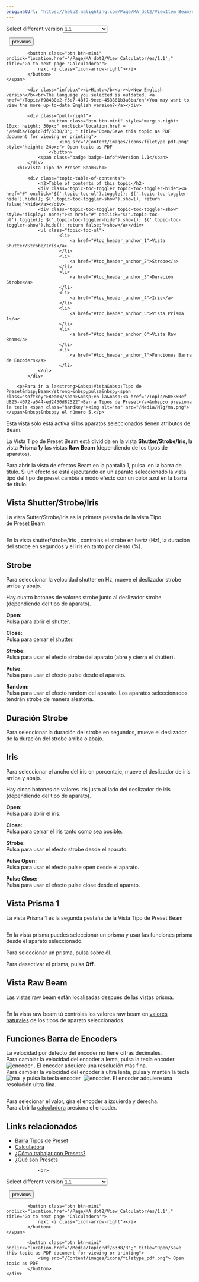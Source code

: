 ```yaml
---
originalUrl: 'https://help2.malighting.com/Page/MA_dot2/ViewItem_Beam/es/1.1'
---
```


<div class="topic-navigation">

<div class="pull-right">
	<span class="pull-left">


<div class="pull-left">
<form action="/Topic/SetCurrentVersionNumber" class="form-inline" id="frmTagSelector" method="post">	<span class="form-mini">
		<div class="input-prepend"><span class="add-on">Select different version</span><select autocomplete="off" id="versionNumberId" name="versionNumberId" onchange="$(this).closest('#frmTagSelector').submit();" style="width: 120px;"><option value="">- latest -</option>
<option selected="selected" value="3">1.1</option>
<option value="7">1.2</option>
<option value="12">1.3</option>
<option value="16">1.5</option>
<option value="29">1.9</option>
</select></div>
		<input data-val="true" data-val-number="The field Int32 must be a number." data-val-required="The Int32 field is required." id="ProductId" name="ProductId" type="hidden" value="7">
		<input id="CurrentGuid" name="CurrentGuid" type="hidden" value="f98480e2-f5e7-48f9-9eed-453881b3a6ba">
	</span>
</form></div>&nbsp;	</span>
	<span class="pull-right" style="white-space: nowrap;">
			<button class="btn btn-mini" onclick="location.href='/Page/MA_dot2/Window_Backup/es/1.1'; " title="Go to previous page 'Backup'">
				<i class="icon-arrow-left"></i> previous
			</button>

			<button class="btn btn-mini" onclick="location.href='/Page/MA_dot2/View_Calculator/es/1.1';" title="Go to next page 'Calculadora'">
				next <i class="icon-arrow-right"></i> 
			</button>
	</span>
</div>
<div class="clear-fix" style="margin-bottom: 10px"></div>
</div>

			<div class="infobox"><b>Hint:</b><br><b>New English version</b><br>The language you selected is outdated. <a href="/Topic/f98480e2-f5e7-48f9-9eed-453881b3a6ba/en">You may want to view the more up-to-date English version?</a></div>
		
			<div class="pull-right">
					<button class="btn btn-mini" style="margin-right: 10px; height: 30px;" onclick="location.href = '/Media/TopicPdf/6338/3'; " title="Open/Save this topic as PDF document for viewing or printing">
						<img src="/Content/images/icons/filetype_pdf.png" style="height: 24px;"> Open topic as PDF
					</button>
				<span class="badge badge-info">Version 1.1</span>
			</div>
		<h1>Vista Tipo de Preset Beam</h1>

			<div class="topic-table-of-contents">
				<h2>Table of contents of this topic</h2>
				<div class="topic-toc-toggler topic-toc-toggler-hide"><a href="#" onclick="$('.topic-toc-ul').toggle(); $('.topic-toc-toggler-hide').hide(); $('.topic-toc-toggler-show').show(); return false;">hide</a></div>
				<div class="topic-toc-toggler topic-toc-toggler-show" style="display: none;"><a href="#" onclick="$('.topic-toc-ul').toggle(); $('.topic-toc-toggler-hide').show(); $('.topic-toc-toggler-show').hide(); return false;">show</a></div>
				<ul class="topic-toc-ul">
						<li>
							<a href="#toc_header_anchor_1">Vista Shutter/Strobe/Iris</a>
						</li>
						<li>
							<a href="#toc_header_anchor_2">Strobe</a>
						</li>
						<li>
							<a href="#toc_header_anchor_3">Duración Strobe</a>
						</li>
						<li>
							<a href="#toc_header_anchor_4">Iris</a>
						</li>
						<li>
							<a href="#toc_header_anchor_5">Vista Prisma 1</a>
						</li>
						<li>
							<a href="#toc_header_anchor_6">Vista Raw Beam</a>
						</li>
						<li>
							<a href="#toc_header_anchor_7">Funciones Barra de Encoders</a>
						</li>
				</ul>
			</div>

		<p>Para ir a la<strong>&nbsp;Vista&nbsp;Tipo de Preset&nbsp;Beam</strong>&nbsp;pulsa&nbsp;<span class="softkey">Beam</span>&nbsp;en la&nbsp;<a href="/Topic/60e350ef-d825-4072-a644-ed2430d82522">Barra Tipos de Preset</a>&nbsp;o presiona la tecla <span class="hardkey"><img alt="ma" src="/Media/Mlg/ma.png"></span>&nbsp;&nbsp;y el número 5.</p>

<p>Esta vista sólo está activa si los aparatos seleccionados tienen atributos de Beam.</p>

<p>La&nbsp;Vista&nbsp;Tipo de&nbsp;Preset&nbsp;Beam&nbsp;está dividida en la vista <strong>Shutter/Strobe/Iris, </strong>la vista&nbsp;<strong>Prisma </strong><strong>1</strong>y las vistas&nbsp;<strong>Raw&nbsp;Beam </strong>(dependiendo de los tipos de aparatos).</p>

<p>Para abrir la vista de efectos Beam en la pantalla 1, pulsa&nbsp;<img alt="" src="/Media/Image/Dot2_ViewsandWindows_ControlElements_TitleBar17_1-0.PNG">&nbsp;en la barra de título. Si un efecto se está ejecutando en un aparato seleccionado la vista tipo del tipo de preset cambia a modo efecto con un color azul en la barra de título.</p>

<a name="toc_header_anchor_1" id="toc_header_anchor_1" class="topic-toc-item"></a><h2>Vista Shutter/Strobe/Iris</h2>

<p>La vista Sutter/Strobe/Iris es la primera pestaña de la vista&nbsp;Tipo de&nbsp;Preset&nbsp;Beam</p>

<p><span class="image_gray_border"><img alt="" src="/Media/Image/Dot2_ViewsandWindows_BeamPresetType01_1-0.PNG"></span></p>

<p>En la vista shutter/strobe/iris&nbsp;, controlas el strobe en hertz (Hz), la duración del strobe en segundos y el iris en tanto por ciento (%).</p>

<a name="toc_header_anchor_2" id="toc_header_anchor_2" class="topic-toc-item"></a><h2>Strobe</h2>

<p>Para seleccionar la velocidad shutter en Hz, mueve el deslizador strobe arriba y abajo.</p>

<p>Hay cuatro botones de valores strobe junto al deslizador strobe (dependiendo del tipo de aparato).</p>

<p><strong>Open: </strong><br>
Pulsa para abrir el shutter.</p>

<p><strong>Close:</strong><br>
Pulsa para cerrar el shutter.</p>

<p><strong>Strobe:</strong><br>
Pulsa para usar el efecto strobe del aparato (abre y cierra el shutter).</p>

<p><strong>Pulse:</strong><br>
Pulsa para usar el efecto pulse desde el aparato.</p>

<p><strong>Random:</strong><br>
Pulsa para usar el efecto random del aparato. Los aparatos seleccionados tendrán strobe de manera aleatoria.</p>

<a name="toc_header_anchor_3" id="toc_header_anchor_3" class="topic-toc-item"></a><h2>Duración Strobe</h2>

<p>Para seleccionar la duración del strobe en segundos, mueve el deslizador de la duración del strobe arriba o abajo.</p>

<a name="toc_header_anchor_4" id="toc_header_anchor_4" class="topic-toc-item"></a><h2>Iris</h2>

<p>Para seleccionar el ancho del iris en porcentaje, mueve el deslizador de iris arriba y abajo.</p>

<p>Hay cinco botones de valores iris justo al lado del deslizador de iris (dependiendo del tipo de aparato).</p>

<p><strong>Open:</strong><br>
Pulsa para abrir el iris.</p>

<p><strong>Close:</strong><br>
Pulsa para cerrar el iris tanto como sea posible.</p>

<p><strong>Strobe:</strong><br>
Pulsa para usar el efecto strobe desde el aparato.</p>

<p><strong>Pulse Open:</strong><br>
Pulsa para usar el efecto pulse open desde el aparato.</p>

<p><strong>Pulse Close:</strong><br>
Pulsa para usar el efecto pulse close desde el aparato.</p>

<a name="toc_header_anchor_5" id="toc_header_anchor_5" class="topic-toc-item"></a><h2>Vista Prisma 1</h2>

<p>La vista Prisma 1 es la segunda pestaña de la&nbsp;Vista&nbsp;Tipo de&nbsp;Preset&nbsp;Beam</p>

<p><span class="image_gray_border"><img alt="" src="/Media/Image/Dot2_ViewsandWindows_BeamPresetType02_1-0.PNG"></span></p>

<p>En la vista prisma puedes seleccionar un prisma y usar las funciones prisma desde el aparato seleccionado.</p>

<p>Para seleccionar un prisma, pulsa sobre él.</p>

<p>Para desactivar&nbsp;el prisma, pulsa <strong>Off</strong>.</p>

<a name="toc_header_anchor_6" id="toc_header_anchor_6" class="topic-toc-item"></a><h2>Vista Raw Beam</h2>

<p>Las vistas raw beam están localizadas después de las vistas prisma.</p>

<p><span class="image_gray_border"><img alt="" src="/Media/Image/Dot2_ViewsandWindows_BeamPresetType03_1-0.PNG"></span></p>

<p>En la vista raw beam tú controlas los valores raw beam en&nbsp;<a href="/Topic/bb882594-fcad-4b4a-b6c7-4ab7a20b088e">valores naturales</a>&nbsp;de los tipos de aparato seleccionados.</p>

<a name="toc_header_anchor_7" id="toc_header_anchor_7" class="topic-toc-item"></a><h2>Funciones Barra de Encoders</h2>

<p>La velocidad por defecto del encoder no tiene cifras decimales.<br>
Para cambiar la velocidad del encoder a lenta, pulsa la tecla encoder&nbsp; <span class="hardkey"><img alt="encoder" src="/Media/Mlg/encoder.png"></span> .&nbsp;El&nbsp;encoder&nbsp;adquiere una resolución más fina.<br>
Para cambiar la velocidad del encoder a ultra lenta, pulsa y mantén la tecla&nbsp;&nbsp;<span class="hardkey"><img alt="ma" src="/Media/Mlg/ma.png"></span> &nbsp;y pulsa la tecla encoder&nbsp; <span class="hardkey"><img alt="encoder" src="/Media/Mlg/encoder.png"></span>. El encoder adquiere una resolución ultra fina.</p>

<p><img alt="" src="/Media/Image/Dot2_ViewsandWindows_BeamPresetType04_1-0.PNG"></p>

<p>Para selecionar el valor, gira el encoder a izquierda y derecha.<br>
Para abrir la&nbsp;<a href="/Topic/014d961b-8de1-4f48-92de-e6da3cc6a15f">calculadora</a>&nbsp;presiona el encoder.</p>

<a name="toc_header_anchor_8" id="toc_header_anchor_8" class="topic-toc-item"></a><h2>Links relacionados</h2>

<ul>
	<li><a href="/Topic/60e350ef-d825-4072-a644-ed2430d82522">Barra Tipos de Preset</a></li>
	<li><a href="/Topic/014d961b-8de1-4f48-92de-e6da3cc6a15f">Calculadora</a></li>
	<li><a href="/Topic/1d3c4f8d-0d36-44da-9f6d-fa91f0db3024">¿Cómo trabajar con Presets?</a></li>
	<li><a href="/Topic/740955a8-3b27-4e50-b35c-7a728c1d9c38">¿Qué son Presets</a></li>
</ul>


				<br>
<div class="topic-navigation">

<div class="pull-right">
	<span class="pull-left">


<div class="pull-left">
<form action="/Topic/SetCurrentVersionNumber" class="form-inline" id="frmTagSelector" method="post">	<span class="form-mini">
		<div class="input-prepend"><span class="add-on">Select different version</span><select autocomplete="off" id="versionNumberId" name="versionNumberId" onchange="$(this).closest('#frmTagSelector').submit();" style="width: 120px;"><option value="">- latest -</option>
<option selected="selected" value="3">1.1</option>
<option value="7">1.2</option>
<option value="12">1.3</option>
<option value="16">1.5</option>
<option value="29">1.9</option>
</select></div>
		<input data-val="true" data-val-number="The field Int32 must be a number." data-val-required="The Int32 field is required." id="ProductId" name="ProductId" type="hidden" value="7">
		<input id="CurrentGuid" name="CurrentGuid" type="hidden" value="f98480e2-f5e7-48f9-9eed-453881b3a6ba">
	</span>
</form></div>&nbsp;	</span>
	<span class="pull-right" style="white-space: nowrap;">
			<button class="btn btn-mini" onclick="location.href='/Page/MA_dot2/Window_Backup/es/1.1'; " title="Go to previous page 'Backup'">
				<i class="icon-arrow-left"></i> previous
			</button>

			<button class="btn btn-mini" onclick="location.href='/Page/MA_dot2/View_Calculator/es/1.1';" title="Go to next page 'Calculadora'">
				next <i class="icon-arrow-right"></i> 
			</button>
	</span>
</div>
	<div class="clear-fix"></div>
	<div class="pull-right">
	
			<button class="btn btn-mini" onclick="location.href='/Media/TopicPdf/6338/3';" title="Open/Save this topic as PDF document for viewing or printing">
				<img src="/Content/images/icons/filetype_pdf.png"> Open topic as PDF
			</button>
	</div>
<div class="clear-fix" style="margin-bottom: 10px"></div>
</div>

	
